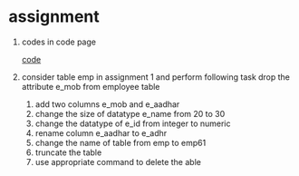 # assignment

1. codes in code page
    
    [code](code%204217abf151ec47aba1655978adb3d521.md)
    
2. consider table emp in assignment 1 and perform following task drop the attribute e_mob from employee table
    1. add two columns e_mob and e_aadhar
    2. change the size of datatype e_name from 20 to 30
    3. change the datatype of e_id from integer to numeric
    4. rename column e_aadhar to e_adhr
    5. change the name of table from emp to emp61
    6. truncate the table 
    7. use appropriate command to delete the able